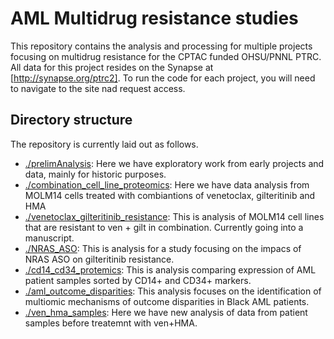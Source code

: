 # AML Multidrug resistance studies
This repository contains the analysis and processing for multiple
projects focusing on multidrug resistance for the CPTAC funded
OHSU/PNNL PTRC. All data for this project resides on the Synapse at
[http://synapse.org/ptrc2]. To run the code for each project, you will
need to navigate to the site nad request access. 


## Directory structure

The repository is currently laid out as follows.

- [./prelimAnalysis](./prelimAnalysis): Here we have exploratory work
  from early projects and data, mainly for historic purposes.
- [./combination_cell_line_proteomics](./combination_cell_line_proteomics):
  Here we have data analysis from MOLM14 cells treated with
  combiantions of venetoclax, gilteritinib and HMA
- [./venetoclax_gilteritinib_resistance](./venetoclax_gilteritinib_resistance):
  This is analysis of MOLM14 cell lines that are resistant to ven +
  gilt in combination. Currently going into a manuscript.
- [./NRAS_ASO](./NRAS_ASO): This is analysis for a study focusing on
  the impacs of NRAS ASO on gilteritinib resistance. 
- [./cd14_cd34_protemics](./cd14_cd34_proteomics): This is analysis
  comparing expression of AML patient samples sorted by CD14+ and
  CD34+ markers. 
- [./aml_outcome_disparities](./aml_outcome_disparities): This
  analysis focuses on the identification of multiomic mechanisms of
  outcome disparities in Black AML patients. 
- [./ven_hma_samples](./ven_hma_samples): Here we have new analysis
  of data from patient samples before treatemnt with ven+HMA. 
